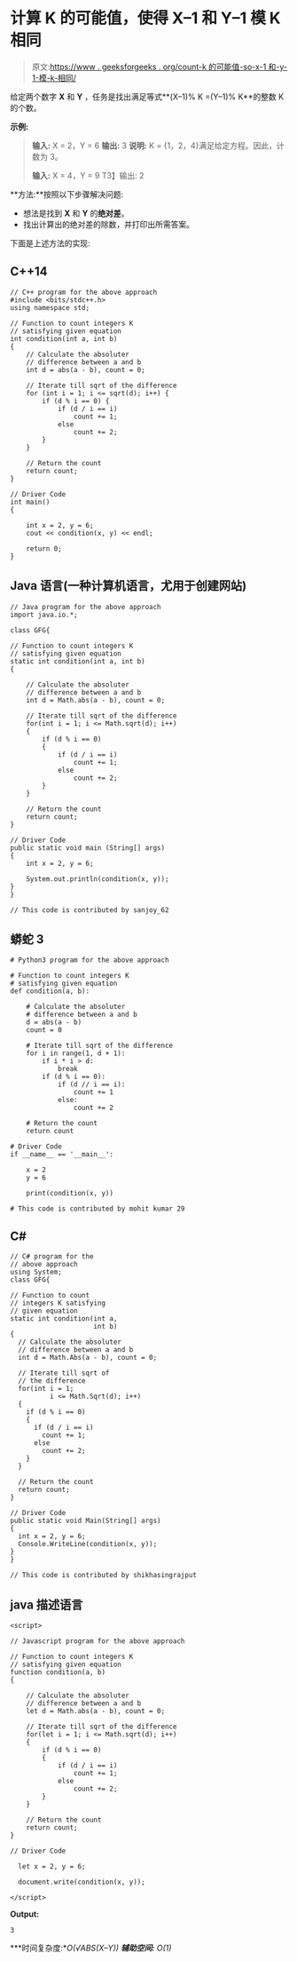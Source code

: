 # 计算 K 的可能值，使得 X–1 和 Y–1 模 K 相同

> 原文:[https://www . geeksforgeeks . org/count-k 的可能值-so-x-1 和-y-1-模-k-相同/](https://www.geeksforgeeks.org/count-possible-values-of-k-such-that-x-1-and-y-1-modulo-k-is-same/)

给定两个数字 **X** 和 **Y** ，任务是找出满足等式**(X–1)% K =(Y–1)% K**的整数 K 的个数。

**示例:**

> **输入:** X = 2，Y = 6
> **输出:** 3
> **说明:**
> K = {1，2，4}满足给定方程。因此，计数为 3。
> 
> **输入:** X = 4，Y = 9
> T3】输出: 2

**方法:**按照以下步骤解决问题:

*   想法是找到 **X** 和 **Y** 的**绝对差**。
*   找出计算出的绝对差的除数，并打印出所需答案。

下面是上述方法的实现:

## C++14

```
// C++ program for the above approach
#include <bits/stdc++.h>
using namespace std;

// Function to count integers K
// satisfying given equation
int condition(int a, int b)
{
    // Calculate the absoluter
    // difference between a and b
    int d = abs(a - b), count = 0;

    // Iterate till sqrt of the difference
    for (int i = 1; i <= sqrt(d); i++) {
        if (d % i == 0) {
            if (d / i == i)
                count += 1;
            else
                count += 2;
        }
    }

    // Return the count
    return count;
}

// Driver Code
int main()
{

    int x = 2, y = 6;
    cout << condition(x, y) << endl;

    return 0;
}
```

## Java 语言(一种计算机语言，尤用于创建网站)

```
// Java program for the above approach
import java.io.*;

class GFG{

// Function to count integers K
// satisfying given equation
static int condition(int a, int b)
{

    // Calculate the absoluter
    // difference between a and b
    int d = Math.abs(a - b), count = 0;

    // Iterate till sqrt of the difference
    for(int i = 1; i <= Math.sqrt(d); i++)
    {
        if (d % i == 0)
        {
            if (d / i == i)
                count += 1;
            else
                count += 2;
        }
    }

    // Return the count
    return count;
}

// Driver Code
public static void main (String[] args)
{
    int x = 2, y = 6;

    System.out.println(condition(x, y));
}
}

// This code is contributed by sanjoy_62
```

## 蟒蛇 3

```
# Python3 program for the above approach

# Function to count integers K
# satisfying given equation
def condition(a, b):

    # Calculate the absoluter
    # difference between a and b
    d = abs(a - b)
    count = 0

    # Iterate till sqrt of the difference
    for i in range(1, d + 1):
        if i * i > d:
            break
        if (d % i == 0):
            if (d // i == i):
                count += 1
            else:
                count += 2

    # Return the count
    return count

# Driver Code
if __name__ == '__main__':

    x = 2
    y = 6

    print(condition(x, y))

# This code is contributed by mohit kumar 29
```

## C#

```
// C# program for the
// above approach
using System;
class GFG{

// Function to count
// integers K satisfying
// given equation
static int condition(int a,
                     int b)
{   
  // Calculate the absoluter
  // difference between a and b
  int d = Math.Abs(a - b), count = 0;

  // Iterate till sqrt of
  // the difference
  for(int i = 1;
          i <= Math.Sqrt(d); i++)
  {
    if (d % i == 0)
    {
      if (d / i == i)
        count += 1;
      else
        count += 2;
    }
  }

  // Return the count
  return count;
}

// Driver Code
public static void Main(String[] args)
{
  int x = 2, y = 6;
  Console.WriteLine(condition(x, y));
}
}

// This code is contributed by shikhasingrajput
```

## java 描述语言

```
<script>

// Javascript program for the above approach

// Function to count integers K
// satisfying given equation
function condition(a, b)
{

    // Calculate the absoluter
    // difference between a and b
    let d = Math.abs(a - b), count = 0;

    // Iterate till sqrt of the difference
    for(let i = 1; i <= Math.sqrt(d); i++)
    {
        if (d % i == 0)
        {
            if (d / i == i)
                count += 1;
            else
                count += 2;
        }
    }

    // Return the count
    return count;
}

// Driver Code

  let x = 2, y = 6;

  document.write(condition(x, y));

</script>
```

**Output:** 

```
3
```

***时间复杂度:**O(√ABS(X–Y))*
***辅助空间:** O(1)*